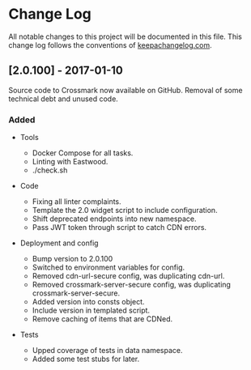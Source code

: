 # Change Log
All notable changes to this project will be documented in this file. This change log follows the conventions of [keepachangelog.com](http://keepachangelog.com/).

## [2.0.100] - 2017-01-10

Source code to Crossmark now available on GitHub. Removal of some technical debt and unused code.

### Added
  - Tools
     - Docker Compose for all tasks.
     - Linting with Eastwood.
     - ./check.sh

  - Code
     - Fixing all linter complaints.
     - Template the 2.0 widget script to include configuration.
     - Shift deprecated endpoints into new namespace.
     - Pass JWT token through script to catch CDN errors.

  - Deployment and config
     - Bump version to 2.0.100
     - Switched to environment variables for config.
     - Removed cdn-url-secure config, was duplicating cdn-url.
     - Removed crossmark-server-secure config, was duplicating crossmark-server-secure.
     - Added version into consts object.
     - Include version in templated script.
     - Remove caching of items that are CDNed.
     
  - Tests
     - Upped coverage of tests in data namespace.
     - Added some test stubs for later.
